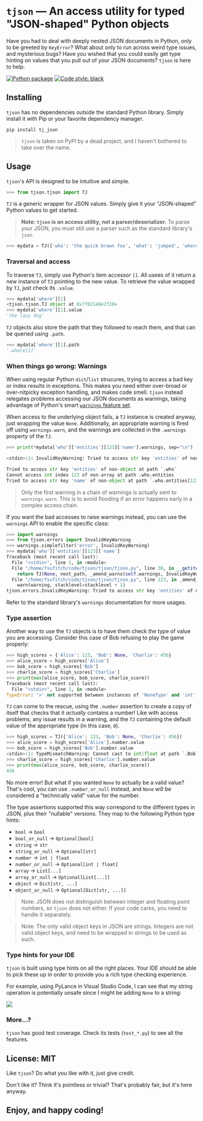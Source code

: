 # `tjson` &mdash; An access utility for typed "JSON-shaped" Python objects

Have you had to deal with deeply nested JSON documents in Python, only to be greeted by `KeyError`? What about only to run across weird type issues, and mysterious bugs? Have you wished that you could easily get type hinting on values that you pull out of your JSON documents? `tjson` is here to help.

[![Python package](https://github.com/fsufitch/tjson/actions/workflows/python-package.yml/badge.svg?branch=main)](https://github.com/fsufitch/tjson/actions/workflows/python-package.yml) [![Code style: black](https://img.shields.io/badge/code%20style-black-000000.svg)](https://github.com/psf/black)


## Installing

`tjson` has no dependencies outside the standard Python library. Simply install it with Pip or your favorite dependency manager.

    pip install tj_json

> `tjson` is taken on PyPI by a dead project, and I haven't bothered to take over the name.

## Usage

`tjson`'s API  is designed to be intuitive and simple.

```py
>>> from tjson.tjson import TJ
```

`TJ` is a generic wrapper for JSON values. Simply give it your "JSON-shaped" Python values to get started.

> **Note: `tjson` is an access utility, not a parser/deserializer.** To parse your JSON, you must still use a parser such as the standard library's `json`.

```py
>>> mydata = TJ({'who': 'the quick brown fox', 'what': 'jumped', 'where': ['over', 'the lazy dog'], 'timestamp': 12345.123})
```

### Traversal and access

To traverse `TJ`, simply use Python's item accessor `[]`. All usees of it return a new instance of `TJ` pointing to the new value. To retrieve the value wrapped by `TJ`, just check its `.value`.

```py
>>> mydata['where'][1]
<tjson.tjson.TJ object at 0x7f02148e2f20>
>>> mydata['where'][1].value
'the lazy dog'
```

`TJ` objects also store the path that they followed to reach them, and that can be queried using `.path`.

```py
>>> mydata['where'][1].path
'.where[1]'
```

### When things go wrong: Warnings

When using regular Python `dict`/`list` strucures, trying to access a bad key or index results in exceptions. This makes you need either over-broad or over-nitpicky exception handling, and makes code smell. `tjson` instead relegates problems accessing our JSON documents as warnings, taking advantage of Python's smart [`warnings` feature set](https://docs.python.org/3/library/warnings.html).

When access to the underlying object fails, a `TJ` instance is created anyway, just wrapping the value `None`. Additionally, an appropriate warning is fired off using `warnings.warn`, and the warnings are collected in the `.warnings` property of the `TJ`.

```py
>>> print(*mydata['who']['entities'][123]['name'].warnings, sep="\n")

<stdin>:1: InvalidKeyWarning: Tried to access str key 'entities' of non-object at path `.who`

Tried to access str key 'entities' of non-object at path `.who`
Cannot access int index 123 of non-array at path .who.entities
Tried to access str key 'name' of non-object at path `.who.entities[123]`
```

> Only the first warning in a chain of warnings is actually sent to `warnings.warn`. This is to avoid flooding if an error happens early in a complex access chain.

If you want the bad accesses to raise warnings instead, you can use the `warnings` API to enable the specific class:

```py
>>> import warnings
>>> from tjson.errors import InvalidKeyWarning
>>> warnings.simplefilter('error', InvalidKeyWarning)
>>> mydata['who']['entities'][123]['name']
Traceback (most recent call last):
  File "<stdin>", line 1, in <module>
  File "/home/fsufitch/code/tjson/tjson/tjson.py", line 30, in __getitem__
    return TJ(None, next_path, _amend_warns(self.warnings, InvalidKeyWarning(f"Tried to access str key {repr(key)} of non-object at path `{self.path}`"), 2))
  File "/home/fsufitch/code/tjson/tjson/tjson.py", line 123, in _amend_warns
    warn(warning, stacklevel=stacklevel + 1)
tjson.errors.InvalidKeyWarning: Tried to access str key 'entities' of non-object at path `.who`
```

Refer to the standard library's `warnings` documentation for more usages.

### Type assertion

Another way to use the `TJ` objects is to have them check the type of value you are accessing. Consider this case of Bob refusing to play the game properly:

```py
>>> high_scores = {'Alice': 123, 'Bob': None, 'Charlie': 456}
>>> alice_score = high_scores['Alice']
>>> bob_score = high_scores['Bob']
>>> charlie_score = high_scores['Charlie']
>>> print(max(alice_score, bob_score, charlie_score))
Traceback (most recent call last):
  File "<stdin>", line 1, in <module>
TypeError: '>' not supported between instances of 'NoneType' and 'int'
```

`TJ` can come to the rescue, using the `.number` assertion to create a copy of itself that checks that it _actually_ contains a number! Like with access problems, any issue results in a warning, and the `TJ` containing the default value of the appropriate type (in this case, `0`).

```py
>>> high_scores = TJ({'Alice': 123, 'Bob': None, 'Charlie': 456})
>>> alice_score = high_scores['Alice'].number.value
>>> bob_score = high_scores['Bob'].number.value
<stdin>:1: TypeMismatchWarning: Cannot cast to int|float at path `.Bob`
>>> charlie_score = high_scores['Charlie'].number.value
>>> print(max(alice_score, bob_score, charlie_score))
456
```

No more error! But what if you wanted `None` to actually be a valid value? That's cool, you can use `.number_or_null` instead, and `None` will be considered a "technically valid" value for the number.

The type assertions supported this way correspond to the different types in JSON, plus their "nullable" versions. They map to the following Python type hints:

* `bool` &rarr; `bool`
* `bool_or_null` &rarr; `Optional[bool]`
* `string` &rarr; `str`
* `string_or_null` &rarr; `Optional[str]`
* `number` &rarr; `int | float`  
* `number_or_null` &rarr; `Optional[int | float]`
* `array` &rarr; `List[...]`
* `array_or_null` &rarr; `Optional[List[...]]`
* `object` &rarr; `Dict[str, ...]`
* `object_or_null` &rarr; `Optional[Dict[str, ...]]` 

> Note: JSON does not distinguish between integer and floating point numbers, so `tjson` does not either. If your code cares, you need to handle it separately.

> Note: The only valid object keys in JSON are strings. Integers are not valid object keys, and need to be wrapped in strings to be used as such.

### Type hints for your IDE

`tjson` is built using type hints on all the right places. Your IDE should be able to pick these up in order to provide you a rich type checking experience.

For example, using PyLance in Visual Studio Code, I can see that my string operation is potentially unsafe since I might be adding `None` to a string:

![](./type_hint_example.png)

### More...?

`tjson` has good test coverage. Check its tests (`test_*.py`) to see all the features.

## License: MIT

Like `tjson`? Do what you like with it, just give credit.

Don't like it? Think it's pointless or trivial? That's probably fair, but it's here anyway.

## Enjoy, and happy coding!
